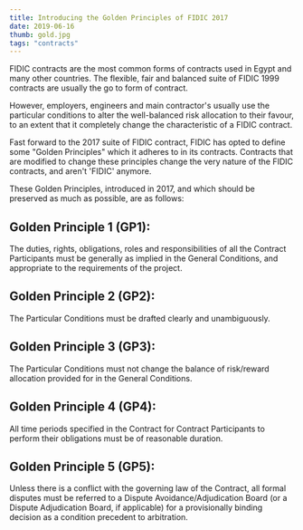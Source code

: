 ```yaml
---
title: Introducing the Golden Principles of FIDIC 2017
date: 2019-06-16
thumb: gold.jpg
tags: "contracts"
---
```

FIDIC contracts are the most common forms of contracts used in Egypt and many other countries. The flexible, fair and balanced suite of FIDIC 1999 contracts are usually the go to form of contract.

However, employers, engineers and main contractor's usually use the particular conditions to alter the well-balanced risk allocation to their favour, to an extent that it completely change the characteristic of a FIDIC contract.

Fast forward to the 2017 suite of FIDIC contract, FIDIC has opted to define some "Golden Principles" which it adheres to in its contracts. Contracts that are modified to change these principles change the very nature of the FIDIC contracts, and aren't 'FIDIC' anymore.

These Golden Principles, introduced in 2017, and which should be preserved as much as possible, are as follows:

## Golden Principle 1 (GP1):

The duties, rights, obligations, roles and responsibilities of all the Contract Participants must be generally as implied in the General Conditions, and appropriate to the requirements of the project.

## Golden Principle 2 (GP2):

The Particular Conditions must be drafted clearly and unambiguously.

## Golden Principle 3 (GP3):

The Particular Conditions must not change the balance of risk/reward allocation provided for in the General Conditions.

## Golden Principle 4 (GP4):

All time periods specified in the Contract for Contract Participants to perform their obligations must be of reasonable duration.

## Golden Principle 5 (GP5):

Unless there is a conflict with the governing law of the Contract, all formal disputes must be referred to a Dispute Avoidance/Adjudication Board (or a Dispute Adjudication Board, if applicable) for a provisionally binding decision as a condition precedent to arbitration.
